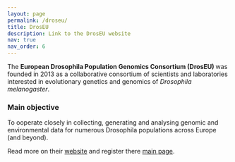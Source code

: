 ```yaml
---
layout: page
permalink: /droseu/
title: DrosEU
description: Link to the DrosEU website
nav: true
nav_order: 6
---
```


The <b>European Drosophila Population Genomics Consortium (DrosEU) </b> was founded in 2013 as a collaborative consortium of scientists and laboratories interested in evolutionary genetics and genomics of <i>Drosophila melanogaster</i>.

<h3>Main objective</h3>
To ooperate closely in collecting, generating and analysing genomic and environmental data for numerous Drosophila populations across Europe (and beyond). 

Read more on their <a href = "https://droseu.net/about-us/">website</a> and register there <a href = "https://droseu.net/">main page</a>.

